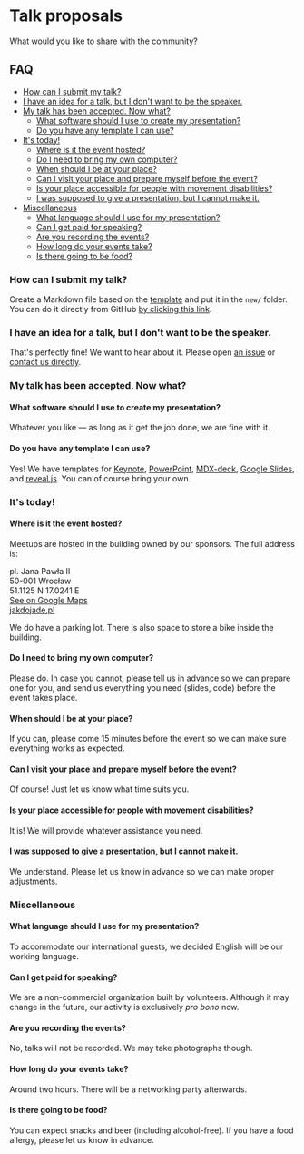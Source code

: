 # Talk proposals

What would you like to share with the community?

## FAQ

<!-- TOC depthFrom:3 depthTo:4 -->

- [How can I submit my talk?](#how-can-i-submit-my-talk)
- [I have an idea for a talk, but I don't want to be the speaker.](#i-have-an-idea-for-a-talk-but-i-dont-want-to-be-the-speaker)
- [My talk has been accepted. Now what?](#my-talk-has-been-accepted-now-what)
  - [What software should I use to create my presentation?](#what-software-should-i-use-to-create-my-presentation)
  - [Do you have any template I can use?](#do-you-have-any-template-i-can-use)
- [It's today!](#its-today)
  - [Where is it the event hosted?](#where-is-it-the-event-hosted)
  - [Do I need to bring my own computer?](#do-i-need-to-bring-my-own-computer)
  - [When should I be at your place?](#when-should-i-be-at-your-place)
  - [Can I visit your place and prepare myself before the event?](#can-i-visit-your-place-and-prepare-myself-before-the-event)
  - [Is your place accessible for people with movement disabilities?](#is-your-place-accessible-for-people-with-movement-disabilities)
  - [I was supposed to give a presentation, but I cannot make it.](#i-was-supposed-to-give-a-presentation-but-i-cannot-make-it)
- [Miscellaneous](#miscellaneous)
  - [What language should I use for my presentation?](#what-language-should-i-use-for-my-presentation)
  - [Can I get paid for speaking?](#can-i-get-paid-for-speaking)
  - [Are you recording the events?](#are-you-recording-the-events)
  - [How long do your events take?](#how-long-do-your-events-take)
  - [Is there going to be food?](#is-there-going-to-be-food)

<!-- /TOC -->

### How can I submit my talk?

Create a Markdown file based on the [template](.drafts/TEMPLATE.md) and put it in the `new/`
folder.  
You can do it directly from GitHub
[by clicking this link](https://github.com/WrocTypeScript/talk-proposals/new/master?filename=new/my-talk-title.md&message=Initial%20draft&value=---%0D%0AYour+name%3A%0D%0ATarget+audience+%28beginner%2Fintermediate%2Fadvanced%29%3A%0D%0AEstimated+duration%3A%0D%0ATags%3A%0D%0A---%0D%0A%0D%0A%23+%28Title+of+your+talk%29%0D%0A%0D%0A%3C%21--+If+you+need+a+Table+of+Contents%2C+put+it+between+these+tags.+--%3E%0D%0A%3C%21--+TOC+depthFrom%3A2+depthTo%3A3+--%3E%0D%0A%0D%0A%3C%21--+%2FTOC+--%3E%0D%0A%0D%0A%23%23+The+talk%0D%0A%0D%0A%23%23%23+Summary%0D%0A%0D%0A%3C%21--+One-sentence+description+of+what+are+you+going+to+present.+--%3E%0D%0A%0D%0A%23%23%23+Format%0D%0A%0D%0A%3C%21--+Is+it+a+case+study%2C+a+live+coding+session%2C+a+workshop+or+something+else%3F+--%3E%0D%0A%0D%0A%23%23%23+Full+description%0D%0A%0D%0A%3C%21--+Be+as+verbose+as+you+like.+--%3E%0D%0A%0D%0A%23%23+You%0D%0A%0D%0A%23%23%23+How+would+you+like+to+be+announced%3F%0D%0A%0D%0A%3C%21--+A+few+words+about+yourself.+We+want+to+announce+you+properly%21+--%3E%0D%0A%0D%0A%23%23%23+Would+you+be+willing+to+have+a+Q%2FA+session+after+the+talk%3F%0D%0A%0D%0A%23%23%23+Is+there+anything+we+can+help+you+with%3F%0D%0A%0D%0A%3C%21--+Do+you+need+assistance+of+any+kind%3F+--%3E%0D%0A).

### I have an idea for a talk, but I don't want to be the speaker.

That's perfectly fine! We want to hear about it. Please open
[an issue](https://github.com/WrocTypeScript/talk-proposals/issues/new?title=Idea%20for%20a%20talk)
or [contact us directly](mailto:hello@typescript.community?subject=Idea%20for%20a%20talk).

### My talk has been accepted. Now what?

#### What software should I use to create my presentation?

Whatever you like — as long as it get the job done, we are fine with it.

#### Do you have any template I can use?

Yes! We have templates for [Keynote](), [PowerPoint](), [MDX-deck](), [Google Slides](), and
[reveal.js](). You can of course bring your own.

### It's today!

#### Where is it the event hosted?

Meetups are hosted in the building owned by our sponsors. The full address is:

pl. Jana Pawła II  
50-001 Wrocław  
51.1125 N 17.0241 E  
[See on Google Maps](https://www.google.com/maps/dir//51.1125,17.0241944/@51.1125,17.0220057,17z/data=!4m10!1m7!3m6!1s0x0:0x0!2zNTHCsDA2JzQ1LjAiTiAxN8KwMDEnMjcuMSJF!3b1!8m2!3d51.1125!4d17.0242!4m1!3e2)  
[jakdojade.pl](https://jakdojade.pl/wroclaw/trasa/?tn=Plac%20Jana%20Paw%C5%82a%20II%208)

We do have a parking lot. There is also space to store a bike inside the building.

#### Do I need to bring my own computer?

Please do. In case you cannot, please tell us in advance so we can prepare one for you, and send us
everything you need (slides, code) before the event takes place.

#### When should I be at your place?

If you can, please come 15 minutes before the event so we can make sure everything works as
expected.

#### Can I visit your place and prepare myself before the event?

Of course! Just let us know what time suits you.

#### Is your place accessible for people with movement disabilities?

It is! We will provide whatever assistance you need.

#### I was supposed to give a presentation, but I cannot make it.

We understand. Please let us know in advance so we can make proper adjustments.

### Miscellaneous

#### What language should I use for my presentation?

To accommodate our international guests, we decided English will be our working language.

#### Can I get paid for speaking?

We are a non-commercial organization built by volunteers. Although it may change in the future, our
activity is exclusively _pro bono_ now.

#### Are you recording the events?

No, talks will not be recorded. We may take photographs though.

#### How long do your events take?

Around two hours. There will be a networking party afterwards.

#### Is there going to be food?

You can expect snacks and beer (including alcohol-free). If you have a food allergy, please let us
know in advance.
